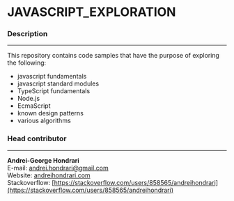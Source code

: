 # JAVASCRIPT_EXPLORATION

### Description
---
This repository contains code samples that have the purpose of exploring the following:
- javascript fundamentals
- javascript standard modules
- TypeScript fundamentals
- Node.js
- EcmaScript
- known design patterns
- various algorithms

### Head contributor
---

**Andrei-George Hondrari**  
E-mail: [andrei.hondrari@gmail.com](mailto:andrei.hondrari@gmail.com)  
Website: [andreihondrari.com](https://andreihondrari.com)  
Stackoverflow: [https://stackoverflow.com/users/858565/andreihondrari](https://stackoverflow.com/users/858565/andreihondrari)
